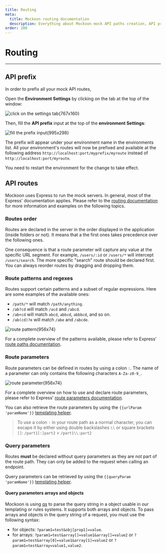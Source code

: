 ```yaml
---
title: Routing
meta:
  title: Mockoon routing documentation
  description: Everything about Mockoon mock API paths creation, API prefix, route parameters, query strings, wildcards and more
order: 200
---
```


# Routing

---

## API prefix

In order to prefix all your mock API routes,

Open the **Environment Settings** by clicking on the tab at the top of the window:

![click on the settings tab{767x160}](docs-img:open-environment-settings.png)

Then, fill the **API prefix** input at the top of the **environment Settings**:

![fill the prefix input{995x298}](docs-img:environment-prefix.png)

The prefix will appear under your environment name in the environments list. All your environment's routes will now be prefixed and available at the following address `http://localhost:port/myprefix/myroute` instead of `http://localhost:port/myroute`.

You need to restart the environment for the change to take effect.

## API routes

Mockoon uses Express to run the mock servers. In general, most of the Express' documentation applies. Please refer to the [routing documentation](https://expressjs.com/en/guide/routing.html) for more information and examples on the following topics.

### Routes order

Routes are declared in the server in the order displayed in the application (inside folders or not). It means that a the first ones takes precedence over the following ones.

One consequence is that a route parameter will capture any value at the specific URL segment. For example, `/users/:id` or `/users/*` will intercept `/users/search`. The more specific "search" route should be declared first. You can always reorder routes by dragging and dropping them.

### Route patterns and regexes

Routes support certain patterns and a subset of regular expressions. Here are some examples of the available ones:

- `/path/*` will match `/path/anything`.
- `/ab?cd` will match `/acd` and `/abcd`.
- `/ab+cd` will match `abcd`, `abbcd`, `abbbcd`, and so on.
- `/ab(cd)?e` will match `/abe` and `/abcde`.

![route pattern{956x74}](docs-img:route-patterns.png)

For a complete overview of the patterns available, please refer to Express' [route paths documentation](https://expressjs.com/en/guide/routing.html#route-paths).

### Route parameters

Route parameters can be defined in routes by using a colon `:`. The name of a parameter can only contains the following characters `A-Za-z0-9_`.

![route parameter{956x74}](docs-img:route-params.png)

For a complete overview on how to use and declare route parameters, please refer to Express' [route parameters documentation](https://expressjs.com/en/guide/routing.html#route-parameters).

You can also retrieve the route parameters by using the `{{urlParam 'paramName'}}` [templating helper](docs:templating/mockoon-request-helpers#urlparam).

> To use a colon `:` in your route path as a normal character, you can escape it by either using double backslashes `\\` or square brackets `[]`:
> `/part1[:]part2` > `/part1\\:part2`

### Query parameters

Routes **must** be declared without query parameters as they are not part of the route path. They can only be added to the request when calling an endpoint.

Query parameters can be retrieved by using the `{{queryParam 'paramName'}}` [templating helper](docs:templating/mockoon-request-helpers#queryparam).

#### Query parameters arrays and objects

Mockoon is using [qs](https://www.npmjs.com/package/qs) to parse the query string in a object usable in our templating or rules systems. It supports both arrays and objects.
To pass arrays and objects in the query string of a request, you must use the following syntax:

- for objects: `?param1=test&obj[prop1]=value`.
- for arrays: `?param1=test&array[]=value1&array[]=value2` or `?param1=test&array[0]=value1&array[1]=value2` or `?param1=test&array=value1,value2`.
